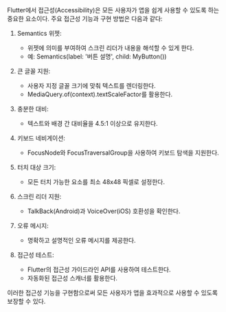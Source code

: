 Flutter에서 접근성(Accessibility)은 모든 사용자가 앱을 쉽게 사용할 수 있도록 하는 중요한 요소이다. 주요 접근성 기능과 구현 방법은 다음과 같다:

1. Semantics 위젯: 
   - 위젯에 의미를 부여하여 스크린 리더가 내용을 해석할 수 있게 한다.
   - 예: Semantics(label: '버튼 설명', child: MyButton())

2. 큰 글꼴 지원:
   - 사용자 지정 글꼴 크기에 맞춰 텍스트를 렌더링한다.
   - MediaQuery.of(context).textScaleFactor를 활용한다.

3. 충분한 대비:
   - 텍스트와 배경 간 대비율을 4.5:1 이상으로 유지한다.

4. 키보드 네비게이션:
   - FocusNode와 FocusTraversalGroup을 사용하여 키보드 탐색을 지원한다.

5. 터치 대상 크기:
   - 모든 터치 가능한 요소를 최소 48x48 픽셀로 설정한다.

6. 스크린 리더 지원:
   - TalkBack(Android)과 VoiceOver(iOS) 호환성을 확인한다.

7. 오류 메시지:
   - 명확하고 설명적인 오류 메시지를 제공한다.

8. 접근성 테스트:
   - Flutter의 접근성 가이드라인 API를 사용하여 테스트한다.
   - 자동화된 접근성 스캐너를 활용한다.

이러한 접근성 기능을 구현함으로써 모든 사용자가 앱을 효과적으로 사용할 수 있도록 보장할 수 있다.